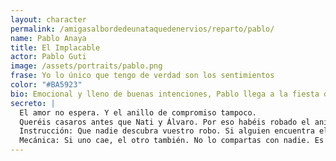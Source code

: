 ```yaml
---
layout: character
permalink: /amigasalbordedeunataquedenervios/reparto/pablo/
name: Pablo Anaya
title: El Implacable
actor: Pablo Guti
image: /assets/portraits/pablo.png
frase: Yo lo único que tengo de verdad son los sentimientos
color: "#BA5923"
bio: Emocional y lleno de buenas intenciones, Pablo llega a la fiesta de Natita de la mano de su pareja, Carlota Montiel. No suele moverse por interés, pero se deja llevar por los planes de los que más quiere. El amor es su mejor motivo… y a veces su peor defecto.
secreto: |
  El amor no espera. Y el anillo de compromiso tampoco.
  Queréis casaros antes que Nati y Álvaro. Por eso habéis robado el anillo familiar. Lo escondisteis bien… ¡en la comida de Poke! Pero Carmen y Enrique andan buscándolo como desesperados, ¡mucho cuidado!
  Instrucción: Que nadie descubra vuestro robo. Si alguien encuentra el anillo o os relaciona con el crimen, estaréis acabados.
  Mecánica: Si uno cae, el otro también. No lo compartas con nadie. Es tu única forma de salir viva, si lo descubren se acabó para ti.
---
```


